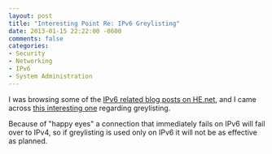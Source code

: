 ```yaml
---
layout: post
title: "Interesting Point Re: IPv6 Greylisting"
date: 2013-01-15 22:22:00 -0600
comments: false
categories:
- Security
- Networking
- IPv6
- System Administration
---
```

I was browsing some of the <a href="http://ipv6.he.net/certification/popular_postings.php" target="_blank">IPv6 related blog posts on HE.net</a>, and I came across <a href="http://warrenkwok.blogspot.hk/2013/01/greylisting-and-dual-stack-mail-servers.html" target="_blank">this interesting one</a> regarding greylisting.

<!--more-->

Because of "happy eyes" a connection that immediately fails on IPv6 will fail over to IPv4, so if greylisting is used only on IPv6 it will not be as effective as planned.
